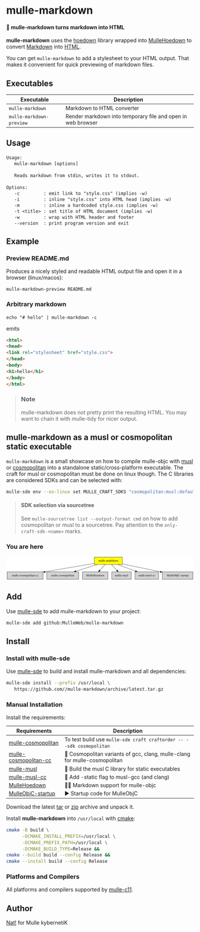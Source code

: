 # mulle-markdown

#### 👯 mulle-markdown turns markdown into HTML

**mulle-markdown** uses the [hoedown](//github.com/hoedown/hoedown)
library wrapped into [MulleHoedown](//github.com/MulleWeb/MulleHoedown) to
convert [Markdown](//en.wikipedia.org/wiki/Markdown) into
[HTML](https://en.wikipedia.org/wiki/HTML).

You can get `mulle-markdown` to add a stylesheet to your HTML output. That
makes it convenient for quick previewing of markdown files.


## Executables

| Executable               | Description                                                 |
|--------------------------|-------------------------------------------------------------|
| `mulle-markdown`         | Markdown to HTML converter                                  |
| `mulle-markdown-preview` | Render markdown into temporary file and open in web browser |




## Usage

```
Usage:
   mulle-markdown [options]

   Reads markdown from stdin, writes it to stdout.

Options:
   -c         : emit link to "style.css" (implies -w)
   -i         : inline "style.css" into HTML head (implies -w)
   -m         : inline a hardcoded style.css (implies -w)
   -t <title> : set title of HTML document (implies -w)
   -w         : wrap with HTML header and footer
   --version  : print program version and exit

```


## Example

### Preview README.md

Produces a nicely styled and readable HTML output file and open it in a
browser (linux/macos):


``` console
mulle-markdown-preview README.md
```

### Arbitrary markdown

```console
echo "# hello" | mulle-markdown -c
```

emits

```html
<html>
<head>
<link rel="stylesheet" href="style.css">
</head>
<body>
<h1>hello</h1>
</body>
</html>
```

> ### Note
>
> mulle-markdown does not pretty print the resulting HTML. You may want to
> chain it with mulle-tidy for nicer output.


## mulle-markdown as a musl or cosmopolitan static executable

`mulle-markdown` is a small showcase on how to compile mulle-objc with
[musl](//musl.libc.org) or [cosmopolitan](//justine.lol/cosmopolitan/index.html)
into a standalone static/cross-platform executable. The craft for musl or
cosmopolitan must be done on linux though.
The C libraries are considered SDKs and can be selected with:

``` sh
mulle-sde env --os-linux set MULLE_CRAFT_SDKS "cosmopolitan:musl:default"
```
> #### SDK selection via sourcetree
>
> See `mulle-sourcetree list --output-format cmd` on how to add cosmopolitan or
> musl to a sourcetree. Pay attention to the `only-craft-sdk-<name>`
> marks.
>


### You are here

![Overview](overview.dot.svg)


## Add

Use [mulle-sde](//github.com/mulle-sde) to add mulle-markdown to your project:

``` sh
mulle-sde add github:MulleWeb/mulle-markdown
```

## Install

### Install with mulle-sde

Use [mulle-sde](//github.com/mulle-sde) to build and install mulle-markdown and all dependencies:

``` sh
mulle-sde install --prefix /usr/local \
   https://github.com//mulle-markdown/archive/latest.tar.gz
```

### Manual Installation

Install the requirements:

| Requirements                                 | Description
|----------------------------------------------|-----------------------
| [mulle-cosmopolitan](https://github.com/mulle-cc/mulle-cosmopolitan)             | To test build use `mulle-sde craft craftorder -- --sdk cosmopolitan`
| [mulle-cosmopolitan-cc](https://github.com/mulle-cc/mulle-cosmopolitan-cc)             | 🎪 Cosmopolitan variants of gcc, clang, mulle-clang for mulle-cosmopolitan
| [mulle-musl](https://github.com/mulle-cc/mulle-musl)             | 🐚 Build the musl C library for static executables
| [mulle-musl-cc](https://github.com/mulle-cc/mulle-musl-cc)             | 🐚 Add -static flag to musl-gcc (and clang)
| [MulleHoedown](https://github.com/MulleWeb/MulleHoedown)             | 💃🏼 Markdown support for mulle-objc
| [MulleObjC-startup](https://github.com/mulle-objc/MulleObjC-startup)             | ▶️  Startup code for MulleObjC

Download the latest [tar](https://github.com/MulleWeb/mulle-markdown/archive/refs/tags/latest.tar.gz) or [zip](https://github.com/MulleWeb/mulle-markdown/archive/refs/tags/latest.zip) archive and unpack it.

Install **mulle-markdown** into `/usr/local` with [cmake](https://cmake.org):

``` sh
cmake -B build \
      -DCMAKE_INSTALL_PREFIX=/usr/local \
      -DCMAKE_PREFIX_PATH=/usr/local \
      -DCMAKE_BUILD_TYPE=Release &&
cmake --build build --config Release &&
cmake --install build --config Release
```

### Platforms and Compilers

All platforms and compilers supported by
[mulle-c11](//github.com/mulle-c/mulle-c11).


## Author

[Nat!](https://mulle-kybernetik.com/weblog) for Mulle kybernetiK  

